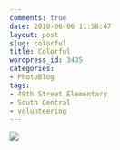 ```yaml
---
comments: true
date: 2010-06-06 11:56:47
layout: post
slug: colorful
title: Colorful
wordpress_id: 3435
categories:
- PhotoBlog
tags:
- 49th Street Elementary
- South Central
- volunteering
---
```


![](http://ryanfitzer.com/main/wp-content/uploads/2010/06/2010-06-05-at-12-30-17.jpg)
